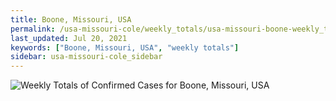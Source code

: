 ```yaml
---
title: Boone, Missouri, USA
permalink: /usa-missouri-cole/weekly_totals/usa-missouri-boone-weekly_totals.html
last_updated: Jul 20, 2021
keywords: ["Boone, Missouri, USA", "weekly totals"]
sidebar: usa-missouri-cole_sidebar
---
```


![Weekly Totals of Confirmed Cases for Boone, Missouri, USA](/covid_tracker/images/graphs/usa-missouri-boone-weekly_totals_graph.png)
